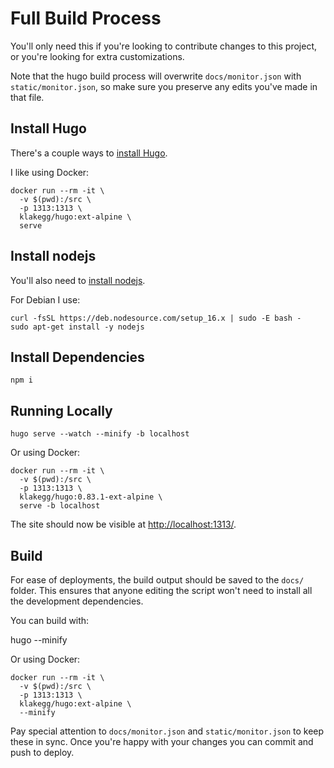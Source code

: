# Full Build Process

You'll only need this if you're looking to contribute changes to this project, or you're looking for extra customizations.

Note that the hugo build process will overwrite `docs/monitor.json` with `static/monitor.json`, so make sure you preserve any edits you've made in that file.

## Install Hugo

There's a couple ways to [install Hugo](https://gohugo.io/getting-started/installing/).


I like using Docker:

    docker run --rm -it \
      -v $(pwd):/src \
      -p 1313:1313 \
      klakegg/hugo:ext-alpine \
      serve


## Install nodejs

You'll also need to [install nodejs](https://nodejs.org/en/download/).

For Debian I use:

    curl -fsSL https://deb.nodesource.com/setup_16.x | sudo -E bash -
    sudo apt-get install -y nodejs


## Install Dependencies

    npm i


## Running Locally

    hugo serve --watch --minify -b localhost

Or using Docker:

    docker run --rm -it \
      -v $(pwd):/src \
      -p 1313:1313 \
      klakegg/hugo:0.83.1-ext-alpine \
      serve -b localhost

The site should now be visible at [http://localhost:1313/](http://localhost:1313/).

## Build

For ease of deployments, the build output should be saved to the `docs/` folder.
This ensures that anyone editing the script won't need to install all the development dependencies.

You can build with:

   hugo --minify

Or using Docker:

    docker run --rm -it \
      -v $(pwd):/src \
      -p 1313:1313 \
      klakegg/hugo:ext-alpine \
      --minify

Pay special attention to `docs/monitor.json` and `static/monitor.json` to keep these in sync.
Once you're happy with your changes you can commit and push to deploy.


